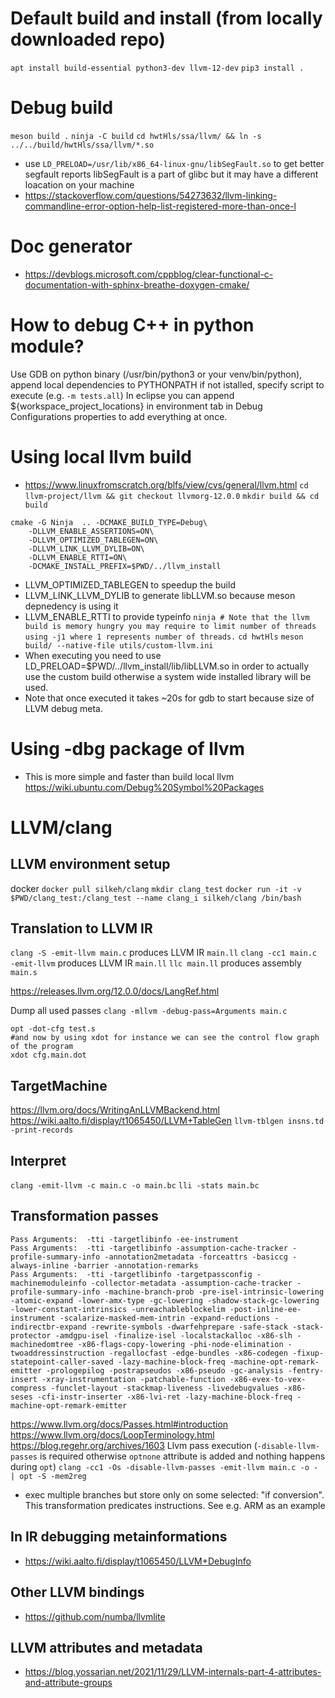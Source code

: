 # Default build and install (from locally downloaded repo)

`apt install build-essential python3-dev llvm-12-dev`
`pip3 install .`


# Debug build

`meson build .`
`ninja -C build`
`cd hwtHls/ssa/llvm/ && ln -s ../../build/hwtHls/ssa/llvm/*.so`

* use `LD_PRELOAD=/usr/lib/x86_64-linux-gnu/libSegFault.so` to get better segfault reports
  libSegFault is a part of glibc but it may have a different loacation on your machine
* https://stackoverflow.com/questions/54273632/llvm-linking-commandline-error-option-help-list-registered-more-than-once-l

# Doc generator
* https://devblogs.microsoft.com/cppblog/clear-functional-c-documentation-with-sphinx-breathe-doxygen-cmake/

# How to debug C++ in python module?
Use GDB on python binary (/usr/bin/python3 or your venv/bin/python), append local dependencies to PYTHONPATH if not istalled, specify script to execute (e.g.  `-m tests.all`)
In eclipse you can append ${workspace_project_locations} in environment tab in Debug Configurations properties to add everything at once.

# Using local llvm build
* https://www.linuxfromscratch.org/blfs/view/cvs/general/llvm.html
`cd llvm-project/llvm && git checkout llvmorg-12.0.0`
`mkdir build && cd build`
```
cmake -G Ninja  .. -DCMAKE_BUILD_TYPE=Debug\
	-DLLVM_ENABLE_ASSERTIONS=ON\
	-DLLVM_OPTIMIZED_TABLEGEN=ON\
	-DLLVM_LINK_LLVM_DYLIB=ON\
	-DLLVM_ENABLE_RTTI=ON\
	-DCMAKE_INSTALL_PREFIX=$PWD/../llvm_install
```
* LLVM_OPTIMIZED_TABLEGEN to speedup the build
* LLVM_LINK_LLVM_DYLIB to generate libLLVM.so because meson depnedency is using it
* LLVM_ENABLE_RTTI to provide typeinfo
`ninja # Note that the llvm build is memory hungry you may require to limit number of threads using -j1 where 1 represents number of threads.`
`cd hwtHls`
`meson build/ --native-file utils/custom-llvm.ini`
* When executing you need to use LD_PRELOAD=$PWD/../llvm_install/lib/libLLVM.so in order to actually use the custom build otherwise a system wide installed library will be used.
* Note that once executed it takes ~20s for gdb to start because size of LLVM debug meta.

# Using -dbg package of llvm
* This is more simple and faster than build local llvm
https://wiki.ubuntu.com/Debug%20Symbol%20Packages

# LLVM/clang

## LLVM environment setup
docker
`docker pull silkeh/clang`
`mkdir clang_test`
`docker run -it -v $PWD/clang_test:/clang_test --name clang_i silkeh/clang /bin/bash`

## Translation to LLVM IR
`clang -S -emit-llvm main.c` produces  LLVM IR `main.ll`
`clang -cc1 main.c -emit-llvm` produces  LLVM IR `main.ll`
`llc main.ll` produces assembly `main.s`

https://releases.llvm.org/12.0.0/docs/LangRef.html

Dump all used passes
`clang -mllvm -debug-pass=Arguments main.c`
```
opt -dot-cfg test.s
#and now by using xdot for instance we can see the control flow graph of the program
xdot cfg.main.dot
```

## TargetMachine
https://llvm.org/docs/WritingAnLLVMBackend.html
https://wiki.aalto.fi/display/t1065450/LLVM+TableGen
`llvm-tblgen insns.td -print-records`

## Interpret
`clang -emit-llvm -c main.c -o main.bc`
`lli -stats main.bc`

## Transformation passes
```
Pass Arguments:  -tti -targetlibinfo -ee-instrument
Pass Arguments:  -tti -targetlibinfo -assumption-cache-tracker -profile-summary-info -annotation2metadata -forceattrs -basiccg -always-inline -barrier -annotation-remarks
Pass Arguments:  -tti -targetlibinfo -targetpassconfig -machinemoduleinfo -collector-metadata -assumption-cache-tracker -profile-summary-info -machine-branch-prob -pre-isel-intrinsic-lowering -atomic-expand -lower-amx-type -gc-lowering -shadow-stack-gc-lowering -lower-constant-intrinsics -unreachableblockelim -post-inline-ee-instrument -scalarize-masked-mem-intrin -expand-reductions -indirectbr-expand -rewrite-symbols -dwarfehprepare -safe-stack -stack-protector -amdgpu-isel -finalize-isel -localstackalloc -x86-slh -machinedomtree -x86-flags-copy-lowering -phi-node-elimination -twoaddressinstruction -regallocfast -edge-bundles -x86-codegen -fixup-statepoint-caller-saved -lazy-machine-block-freq -machine-opt-remark-emitter -prologepilog -postrapseudos -x86-pseudo -gc-analysis -fentry-insert -xray-instrumentation -patchable-function -x86-evex-to-vex-compress -funclet-layout -stackmap-liveness -livedebugvalues -x86-seses -cfi-instr-inserter -x86-lvi-ret -lazy-machine-block-freq -machine-opt-remark-emitter
```

https://www.llvm.org/docs/Passes.html#introduction
https://www.llvm.org/docs/LoopTerminology.html
https://blog.regehr.org/archives/1603
Llvm pass execution (`-disable-llvm-passes` is required otherwise `optnone` attribute is added and nothing happens during `opt`)
`clang -cc1 -Os -disable-llvm-passes -emit-llvm main.c -o - | opt -S -mem2reg`

* exec multiple branches but store only on some selected: "if conversion". This transformation predicates instructions. See e.g. ARM as an example

## In IR debugging metainformations

* https://wiki.aalto.fi/display/t1065450/LLVM+DebugInfo


## Other LLVM bindings

* https://github.com/numba/llvmlite

## LLVM attributes and metadata

* https://blog.yossarian.net/2021/11/29/LLVM-internals-part-4-attributes-and-attribute-groups